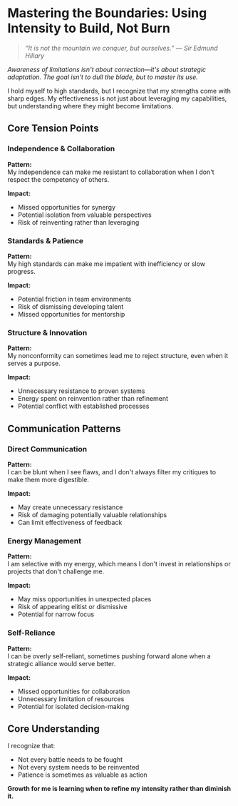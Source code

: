 # Mastering the Boundaries: Using Intensity to Build, Not Burn

> *“It is not the mountain we conquer, but ourselves.” — Sir Edmund Hillary*

*Awareness of limitations isn't about correction—it's about strategic adaptation. The goal isn't to dull the blade, but to master its use.*

I hold myself to high standards, but I recognize that my strengths come with sharp edges. My effectiveness is not just about leveraging my capabilities, but understanding where they might become limitations.

## Core Tension Points

### Independence & Collaboration
**Pattern:**  
My independence can make me resistant to collaboration when I don't respect the competency of others.

**Impact:**  
- Missed opportunities for synergy
- Potential isolation from valuable perspectives
- Risk of reinventing rather than leveraging

### Standards & Patience
**Pattern:**  
My high standards can make me impatient with inefficiency or slow progress.

**Impact:**
- Potential friction in team environments
- Risk of dismissing developing talent
- Missed opportunities for mentorship

### Structure & Innovation
**Pattern:**  
My nonconformity can sometimes lead me to reject structure, even when it serves a purpose.

**Impact:**
- Unnecessary resistance to proven systems
- Energy spent on reinvention rather than refinement
- Potential conflict with established processes

## Communication Patterns

### Direct Communication
**Pattern:**  
I can be blunt when I see flaws, and I don't always filter my critiques to make them more digestible.

**Impact:**
- May create unnecessary resistance
- Risk of damaging potentially valuable relationships
- Can limit effectiveness of feedback

### Energy Management
**Pattern:**  
I am selective with my energy, which means I don't invest in relationships or projects that don't challenge me.

**Impact:**
- May miss opportunities in unexpected places
- Risk of appearing elitist or dismissive
- Potential for narrow focus

### Self-Reliance
**Pattern:**  
I can be overly self-reliant, sometimes pushing forward alone when a strategic alliance would serve better.

**Impact:**
- Missed opportunities for collaboration
- Unnecessary limitation of resources
- Potential for isolated decision-making

## Core Understanding

I recognize that:
- Not every battle needs to be fought
- Not every system needs to be reinvented
- Patience is sometimes as valuable as action

**Growth for me is learning when to refine my intensity rather than diminish it.**